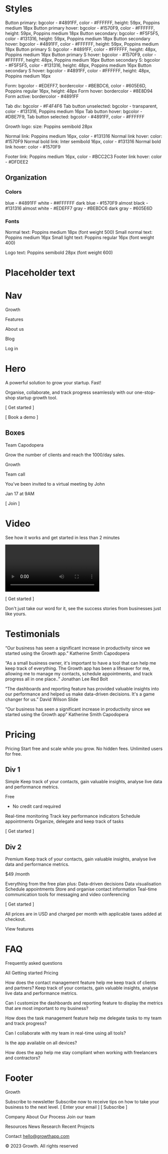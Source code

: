 # Styles
Button primary: bgcolor - #4891FF, color - #FFFFFF, height: 59px, Poppins medium 18px
Button primary hover: bgcolor - #1570F9, color - #FFFFFF, height: 59px, Poppins medium 18px
Button secondary: bgcolor - #F5F5F5, color - #131316, height: 59px, Poppins medium 18px
Button secondary hover: bgcolor - #4891FF, color - #FFFFFF, height: 59px, Poppins medium 18px
Button primary S: bgcolor - #4891FF, color - #FFFFFF, height: 48px, Poppins medium 16px
Button primary S hover: bgcolor - #1570F9, color - #FFFFFF, height: 48px, Poppins medium 16px
Button secondary S: bgcolor - #F5F5F5, color - #131316, height: 48px, Poppins medium 16px
Button secondary S hover: bgcolor - #4891FF, color - #FFFFFF, height: 48px, Poppins medium 16px

Form: bgcolor - #EDEFF7, bordercolor - #BEBDC6, color - #605E6D, Poppins regular 16px, height: 48px
Form hover: bordercolor - #8E8D94
Form active: bordercolor - #4891FF

Tab div: bgcolor - #F4F4F6
Tab button unselected: bgcolor - transparent, color - #131316, Poppins medium 16px
Tab button hover: bgcolor - #DBE7F9, 
Tab button selected: bgcolor - #4891FF, color - #FFFFFF

Growth logo: size: Poppins semibold 28px

Normal link: Poppins medium 16px, color - #131316
Normal link hover: color: #1570F9
Normal bold link: Inter semibold 16px, color - #131316
Normal bold link hover: color - #1570F9

Footer link: Poppins medium 16px, color - #BCC2C3
Footer link hover: color - #DFDEE2

## Organization

### Colors
blue - #4891FF
white - ##FFFFFF
dark blue - #1570F9
almost black - #131316
almost white - #EDEFF7
gray - #BEBDC6
dark gray - #605E6D

### Fonts
Normal text: Poppins medium 18px (font weight 500)
Small normal text: Poppins medium 16px
Small light text: Poppins regular 16px (font weight 400)

Logo text: Poppins semibold 28px (font weight 600)

# Placeholder text
# Nav

Growth

Features

About us

Blog 

Log in

# Hero

A powerful solution to grow your startup. Fast!

Organise, collaborate, and track progress seamlessly with our one-stop-shop startup growth tool.

[ Get started ]

[ <booking icon> Book a demo ]

## Boxes

Team Capodopera

Grow the number of clients and reach the 1000/day sales.

Growth

Team call

You’ve been invited to a virtual meeting by John

Jan 17 at 9AM

[ Join ]

# Video

See how it works and get started in less than 2 minutes

<video> <play icon>

[ Get started ]

Don't just take our word for it, see the success stories from businesses just like yours.

# Testimonials

“Our business has seen a significant increase in productivity since we started using the Growth app.”
Katherine Smith
Capodopera

“As a small business owner, it's important to have a tool that can help me keep track of everything. The Growth app has been a lifesaver for me, allowing me to manage my contacts, schedule appointments, and track progress all in one place..”
Jonathan Lee
Red Bolt

“The dashboards and reporting feature has provided valuable insights into our performance and helped us make data-driven decisions. It's a game changer for us.”
David Wilson
Slide

“Our business has seen a significant increase in productivity since we started using the Growth app”
Katherine Smith
Capodopera

# Pricing

Pricing
Start free and scale while you grow. No hidden fees. Unlimited users for free.

## Div 1

Simple
Keep track of your contacts, gain valuable insights, analyse live data and performance metrics.

Free
* No credit card required 

<check icon> Real-time monitoring
<check icon> Track key performance indicators
<check icon> Schedule appointments
<check icon> Organize, delegate and keep track of tasks

[ Get started ]

## Div 2

Premium
Keep track of your contacts, gain valuable insights, analyse live data and performance metrics.

$49
/month

Everything from the free plan plus:
<check icon> Data-driven decisions
<check icon> Data visualisation
<check icon> Schedule appointments
<check icon> Store and organise contact information
<check icon> Teal-time communication tools for messaging and video conferencing

[ Get started ]

All prices are in USD and charged per month with applicable taxes added at checkout.

View features <down icon>

# FAQ

Frequently asked questions

All
Getting started
Pricing

How does the contact management feature help me keep track of clients and partners?
Keep track of your contacts, gain valuable insights, analyse live data and performance metrics.

Can I customize the dashboards and reporting feature to display the metrics that are most important to my business?

How does the task management feature help me delegate tasks to my team and track progress?

Can I collaborate with my team in real-time using all tools?

Is the app available on all devices?

How does the app help me stay compliant when working with freelancers and contractors?

# Footer

Growth <icon>

Subscribe to newsletter
Subscribe now to receive  tips on how to take your business to the next level.
[ Enter your email ]
[ Subscribe ]

Company
About
Our Process
Join our team

Resources
News
Research
Recent Projects

Contact
hello@growthapp.com

<linkedin icon>
<twitter icon>

© 2023 Growth. All rights reserved